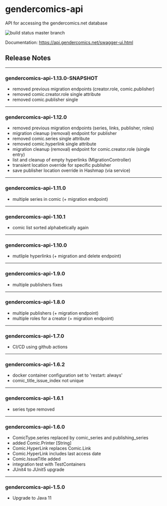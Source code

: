 # gendercomics-api

API for accessing the gendercomics.net database

![build status master branch](https://github.com/gendercomics/api/actions/workflows/docker-image.yml/badge.svg?branch=master)

Documentation: https://api.gendercomics.net/swagger-ui.html

## Release Notes
---
### gendercomics-api-1.13.0-SNAPSHOT
- removed previous migration endpoints (creator.role, comic.publisher)
- removed comic.creator.role single attribute
- removed comic.publisher single

---
### gendercomics-api-1.12.0
- removed previous migration endpoints (series, links, publisher, roles)
- migration cleanup (removal) endpoint for publisher
- removed comic.series single attribute
- removed comic.hyperlink single attribute
- migration cleanup (removal) endpoint for comic.creator.role (single entry)
- list and cleanup of empty hyperlinks (MigrationController)
- transient location override for specific publisher
- save publisher location override in Hashmap (via service)

---
### gendercomics-api-1.11.0
- multiple series in comic (+ migration endpoint)

---
### gendercomics-api-1.10.1
- comic list sorted alphabetically again

---
### gendercomics-api-1.10.0
- mutliple hyperlinks (+ migration and delete endpoint)

---
### gendercomics-api-1.9.0
- multiple publishers fixes

---
### gendercomics-api-1.8.0
- multiple publishers (+ migration endpoint)
- multiple roles for a creator (+ migration endpoint)

---
### gendercomics-api-1.7.0
- CI/CD using github actions

---
### gendercomics-api-1.6.2
- docker container configuration set to 'restart: always'
- comic_title_issue_index not unique

---
### gendercomics-api-1.6.1
- series type removed

---
### gendercomics-api-1.6.0
- ComicType.series replaced by comic_series and publishing_series
- added Comic.Printer [String]
- Comic.HyperLink replaces Comic.Link
- Comic.HyperLink includes last access date
- Comic.IssueTitle added
- integration test with TestContainers
- JUnit4 to JUnit5 upgrade

---
### gendercomics-api-1.5.0
- Upgrade to Java 11

